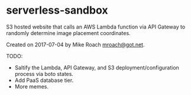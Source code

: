 # serverless-sandbox

S3 hosted website that calls an AWS Lambda function via API Gateway to randomly determine image placement coordinates.

Created on 2017-07-04 by Mike Roach <mroach@got.net>.

TODO:
- Saltify the Lambda, API Gateway, and S3 deployment/configuration process via boto states.
- Add PaaS database tier.
- More memes.

